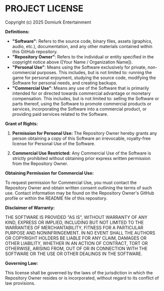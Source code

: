# PROJECT LICENSE

Copyright (c) 2025 Domiurk Entertainment

**Definitions:**

*   **"Software"**: Refers to the source code, binary files, assets (graphics, audio, etc.), documentation, and any other materials contained within this GitHub repository.
*   **"Repository Owner"**: Refers to the individual or entity specified in the copyright notice above ([Your Name / Organization Name]).
*   **"Personal Use"**: Means using the Software exclusively for private, non-commercial purposes. This includes, but is not limited to: running the game for personal enjoyment, studying the source code, modifying the Software for personal needs, and creating backups.
*   **"Commercial Use"**: Means any use of the Software that is primarily intended for or directed towards commercial advantage or monetary compensation. This includes, but is not limited to: selling the Software or parts thereof, using the Software to promote commercial products or services, incorporating the Software into a commercial product, or providing paid services related to the Software.

**Grant of Rights:**

1.  **Permission for Personal Use:** The Repository Owner hereby grants any person obtaining a copy of this Software an irrevocable, royalty-free license for Personal Use of the Software.

2.  **Commercial Use Restricted:** Any Commercial Use of the Software is strictly prohibited without obtaining prior express written permission from the Repository Owner.

**Obtaining Permission for Commercial Use:**

To request permission for Commercial Use, you must contact the Repository Owner and obtain written consent outlining the terms of such use. Contact information may be found on the Repository Owner's GitHub profile or within the README file of this repository.

**Disclaimer of Warranty:**

THE SOFTWARE IS PROVIDED "AS IS", WITHOUT WARRANTY OF ANY KIND, EXPRESS OR IMPLIED, INCLUDING BUT NOT LIMITED TO THE WARRANTIES OF MERCHANTABILITY, FITNESS FOR A PARTICULAR PURPOSE AND NONINFRINGEMENT. IN NO EVENT SHALL THE AUTHORS OR COPYRIGHT HOLDERS BE LIABLE FOR ANY CLAIM, DAMAGES OR OTHER LIABILITY, WHETHER IN AN ACTION OF CONTRACT, TORT OR OTHERWISE, ARISING FROM, OUT OF OR IN CONNECTION WITH THE SOFTWARE OR THE USE OR OTHER DEALINGS IN THE SOFTWARE.

**Governing Law:**

This license shall be governed by the laws of the jurisdiction in which the Repository Owner resides or is incorporated, without regard to its conflict of law provisions.
